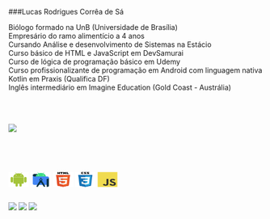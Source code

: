###Lucas Rodrigues Corrêa de  Sá


Biólogo formado na UnB (Universidade de Brasília) <br>
Empresário do ramo alimentício a 4 anos <br>
Cursando Análise e desenvolvimento de Sistemas na Estácio <br>
Curso básico de HTML e JavaScript em DevSamurai <br>
Curso de lógica de programação básico em Udemy <br>
Curso profissionalizante de programação em Android com linguagem nativa Kotlin em Praxis (Qualifica DF)<br>
Inglês intermediário em Imagine Education (Gold Coast - Austrália)

<br><br>

<a href="https://github.com/lucasrcdesa/top-langs">
  <img align="center" src="https://github-readme-stats.vercel.app/api/top-langs/?username=lucasrcdesa&hide_progress=true&theme=gotham" />
</a>

<br><br>

<div style="display: inline_block"><br>
  <img align="center" alt="Math-Ad" height="30" width="40" src="https://github.com/devicons/devicon/blob/master/icons/android/android-original.svg">
  <img align="center" alt="Math-Ads" height="30" width="40" src="https://github.com/devicons/devicon/blob/master/icons/androidstudio/androidstudio-original.svg">
  <img align="center" alt="Math-HTML" height="30" width="40" src="https://github.com/devicons/devicon/blob/master/icons/html5/html5-original-wordmark.svg">
  <img align="center" alt="Math-CSS" height="30" width="40" src="https://github.com/devicons/devicon/blob/master/icons/css3/css3-original-wordmark.svg">
  <img align="center" alt="Math-JS" height="30" width="40" src="https://github.com/devicons/devicon/blob/master/icons/javascript/javascript-original.svg">
</div>

##



 
  <a href="https://www.instagram.com/lucasrcdesaa/" target="_blank"><img src="https://img.shields.io/badge/-Instagram-%23E4405F?style=for-the-badge&logo=instagram&logoColor=white" target="_blank"></a>
  <a href = "mailto:malmeidaarruda2@gmail.com"><img src="https://img.shields.io/badge/-Gmail-%23333?style=for-the-badge&logo=gmail&logoColor=white" target="_blank"></a>
  <a href="https://www.linkedin.com/in/matheus-almeida-22353823a/" target="_blank"><img src="https://img.shields.io/badge/-LinkedIn-%230077B5?style=for-the-badge&logo=linkedin&logoColor=white" target="_blank"></a> 
</div>
